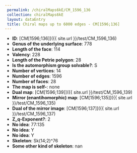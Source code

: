```yaml
--- 
 permalink: /chiralMaps6kE/CM_1596_136 
 collection: chiralMaps6kE
 layout: dataEntry
 title: Chiral maps up to 6000 edges - CM[1596;136]
---
```


- **ID**: [CM[1596;136]]({{ site.url }}/test/CM_1596_136)
- **Genus of the underlying surface**: 778
- **Length of the face**: 114
- **Valency**: 228
- **Length of the Petrie polygon**: 28
- **Is the automorphism group solvable?**: S
- **Number of vertices**: 14
- **Number of edges**: 1596
- **Number of faces**: 28
- **The map is self-**: none
- **Dual map**: [CM[1596;139]]({{ site.url }}/test/CM_1596_139)
- **Mirror (enantihomorphic) map**: [CM[1596;135]]({{ site.url }}/test/CM_1596_135)
- **Dual of the mirror image**: [CM[1596;137]]({{ site.url }}/test/CM_1596_137)
- **Z_q-Exponent?**: 2
- **No idea**:  77:135
- **No idea**: Y
- **No idea**: Y
- **Skeleton**: Sk(14;2)^76
- **Some other kind of skeleton**: nan
